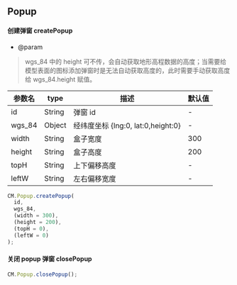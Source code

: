 ## Popup

#### 创建弹窗 createPopup

- @param

>wgs_84 中的 height 可不传，会自动获取地形高程数据的高度；当需要给模型表面的图标添加弹窗时是无法自动获取高度的，此时需要手动获取高度给 wgs_84.height 赋值。

| 参数名 | type   | 描述                               | 默认值 |
| ------ | ------ | ---------------------------------- | ------ |
| id     | String | 弹窗 id                            | -      |
| wgs_84 | Object | 经纬度坐标 {lng:0, lat:0,height:0} | -      |
| width  | String | 盒子宽度                           | 300    |
| height | String | 盒子高度                           | 200    |
| topH   | String | 上下偏移高度                       | -      |
| leftW  | String | 左右偏移宽度                       | -      |


```js
CM.Popup.createPopup(
  id,
  wgs_84,
  (width = 300),
  (height = 200),
  (topH = 0),
  (leftW = 0)
);
```

#### 关闭 popup 弹窗 closePopup

```js
CM.Popup.closePopup();
```

